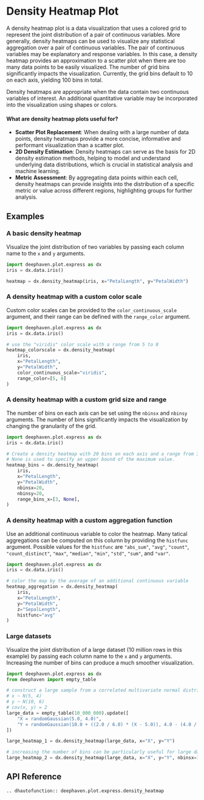 # Density Heatmap Plot

A density heatmap plot is a data visualization that uses a colored grid to represent the joint distribution of a pair of continuous variables. More generally, density heatmaps can be used to visualize any statistical aggregation over a pair of continuous variables. The pair of continuous variables may be explanatory and response variables. In this case, a density heatmap provides an approximation to a scatter plot when there are too many data points to be easily visualized. The number of grid bins significantly impacts the visualization. Currently, the grid bins default to 10 on each axis, yielding 100 bins in total.

Density heatmaps are appropriate when the data contain two continuous variables of interest. An additional quantitative variable may be incorporated into the visualization using shapes or colors.

#### What are density heatmap plots useful for? 

- **Scatter Plot Replacement**: When dealing with a large number of data points, density heatmaps provide a more concise, informative and performant visualization than a scatter plot.
- **2D Density Estimation**: Density heatmaps can serve as the basis for 2D density estimation methods, helping to model and understand underlying data distributions, which is crucial in statistical analysis and machine learning.
- **Metric Assessment**: By aggregating data points within each cell, density heatmaps can provide insights into the distribution of a specific metric or value across different regions, highlighting groups for further analysis.

## Examples

### A basic density heatmap

Visualize the joint distribution of two variables by passing each column name to the `x` and `y` arguments.

```python order=heatmap,iris
import deephaven.plot.express as dx
iris = dx.data.iris()

heatmap = dx.density_heatmap(iris, x="PetalLength", y="PetalWidth")
```

### A density heatmap with a custom color scale

Custom color scales can be provided to the `color_continuous_scale` argument, and their range can be defined with the `range_color` argument.

```py order=heatmap_colorscale,iris
import deephaven.plot.express as dx
iris = dx.data.iris()

# use the "viridis" color scale with a range from 5 to 8
heatmap_colorscale = dx.density_heatmap(
    iris,
    x="PetalLength", 
    y="PetalWidth", 
    color_continuous_scale="viridis", 
    range_color=[5, 8]
)
```

### A density heatmap with a custom grid size and range

The number of bins on each axis can be set using the `nbinsx` and `nbinsy` arguments. The number of bins significantly impacts the visualization by changing the granularity of the grid.

```py order=heatmap_bins,iris
import deephaven.plot.express as dx
iris = dx.data.iris()

# Create a density heatmap with 20 bins on each axis and a range from 3 to the maximum value for the x-axis. 
# None is used to specify an upper bound of the maximum value.
heatmap_bins = dx.density_heatmap(
    iris, 
    x="PetalLength", 
    y="PetalWidth", 
    nbinsx=20,
    nbinsy=20,
    range_bins_x=[3, None],  
)
```

### A density heatmap with a custom aggregation function

Use an additional continuous variable to color the heatmap. Many tatical aggregations can be computed on this column by providing the `histfunc` argument. Possible values for the `histfunc` are `"abs_sum"`, `"avg"`, `"count"`, `"count_distinct"`, `"max"`, `"median"`, `"min"`, `"std"`, `"sum"`, and `"var"`.

```py order=heatmap_aggregation,iris
import deephaven.plot.express as dx
iris = dx.data.iris()

# color the map by the average of an additional continuous variable
heatmap_aggregation = dx.density_heatmap(
    iris, 
    x="PetalLength", 
    y="PetalWidth", 
    z="SepalLength", 
    histfunc="avg"
)
```

### Large datasets

Visualize the joint distribution of a large dataset (10 million rows in this example) by passing each column name to the `x` and `y` arguments. Increasing the number of bins can produce a much smoother visualization.

```python order=large_heatmap_2,large_heatmap_1,large_data
import deephaven.plot.express as dx
from deephaven import empty_table

# construct a large sample from a correlated multivariate normal distribution
# x ~ N(5, 4)
# y ~ N(10, 6)
# cov(x, y) = 2
large_data = empty_table(10_000_000).update([
    "X = randomGaussian(5.0, 4.0)",
    "Y = randomGaussian(10.0 + ((2.0 / 6.0) * (X - 5.0)), 4.0 - (4.0 / 6.0))"
])

large_heatmap_1 = dx.density_heatmap(large_data, x="X", y="Y")

# increasing the number of bins can be particularly useful for large datasets
large_heatmap_2 = dx.density_heatmap(large_data, x="X", y="Y", nbinsx=100, nbinsy=100)
```

## API Reference
```{eval-rst}
.. dhautofunction:: deephaven.plot.express.density_heatmap
```